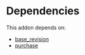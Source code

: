 # Dependencies

This addon depends on:

- [base_revision](https://github.com/bringout/oca-technical)
- [purchase](https://github.com/bringout/oca-ocb-core/tree/b3e6fb998e53b9eb1bc9669d992017616c2bd7b3/odoo-bringout-oca-ocb-purchase)
